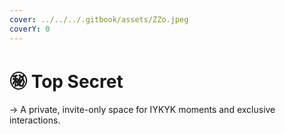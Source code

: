 ```yaml
---
cover: ../../../.gitbook/assets/ZZo.jpeg
coverY: 0
---
```


# ㊙️ Top Secret

→ A private, invite-only space for IYKYK moments and exclusive interactions.
